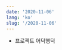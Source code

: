 ```yaml
---
date: '2020-11-06'
lang: 'ko'
slug: '/2020-11-06'
---
```


- 프로젝트 어덕행덕

<head>
  <html lang="ko-KR"/>
</head>
